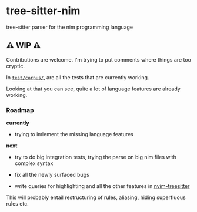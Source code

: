# tree-sitter-nim
tree-sitter parser for the nim programming language

## ⚠️  __WIP__ ⚠️

Contributions are welcome.
I'm trying to put comments where things are too cryptic.

In [`test/corpus/`](test/corpus/), are all the tests that are currently working.

Looking at that you can see, quite a lot of language features are already working.

### Roadmap
__currently__

*  trying to imlement the missing language features

__next__

* try to do big integration tests, trying the parse on big nim files with complex syntax

* fix all the newly surfaced bugs

* write queries for highlighting and all the other features in 
[nvim-treesitter](https://github.com/nvim-treesitter/nvim-treesitter/tree/master/queries)

This will probably entail restructuring of rules, aliasing, hiding superfluous rules etc.
